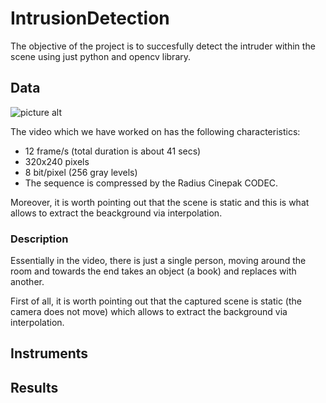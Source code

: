 # IntrusionDetection

The objective of the project is to succesfully detect the intruder within the scene using just python and opencv library.

## Data
![picture alt](http://via.placeholder.com/200x150 "Title is optional")

The video which we have worked on has the following characteristics:
* 12  frame/s  (total  duration is about 41 secs)
* 320x240  pixels
* 8 bit/pixel (256 gray levels)
* The sequence is compressed by the Radius Cinepak CODEC.

Moreover, it is worth pointing out that the scene is static and this is what allows to extract the beackground via interpolation.

### Description
Essentially in the video, there is just a single person, moving around the room and towards the end takes an object (a book) and replaces with another.


First of all, it is worth pointing out that the captured scene is static (the camera does not move) which allows to extract the background via interpolation. 


## Instruments

## Results



